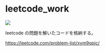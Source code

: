 # leetcode_work

<img src="https://img.shields.io/badge/-JavaScript-000000.svg?style=for-the-badge&logo=JavaScript&logoColor=F7DF1E">

leetcode の問題を解いたコードを格納する。

https://leetcode.com/problem-list/xym9qpjc/
